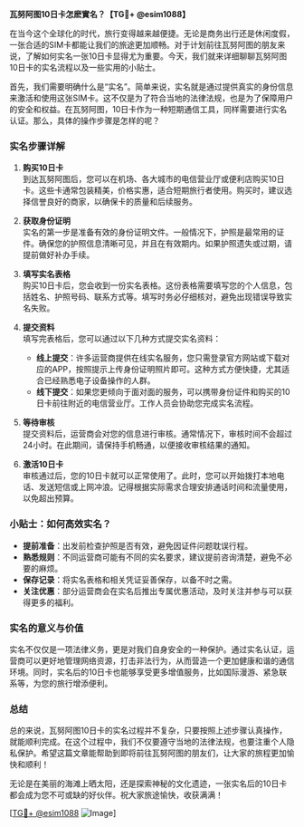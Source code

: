 **瓦努阿图10日卡怎麽實名？【TG💪+ @esim1088】**

在当今这个全球化的时代，旅行变得越来越便捷。无论是商务出行还是休闲度假，一张合适的SIM卡都能让我们的旅途更加顺畅。对于计划前往瓦努阿图的朋友来说，了解如何实名一张10日卡显得尤为重要。今天，我们就来详细聊聊瓦努阿图10日卡的实名流程以及一些实用的小贴士。

首先，我们需要明确什么是“实名”。简单来说，实名就是通过提供真实的身份信息来激活和使用这张SIM卡。这不仅是为了符合当地的法律法规，也是为了保障用户的安全和权益。在瓦努阿图，10日卡作为一种短期通信工具，同样需要进行实名认证。那么，具体的操作步骤是怎样的呢？

### 实名步骤详解

1. **购买10日卡**  
   到达瓦努阿图后，您可以在机场、各大城市的电信营业厅或便利店购买10日卡。这些卡通常包装精美，价格实惠，适合短期旅行者使用。购买时，建议选择信誉良好的商家，以确保卡的质量和后续服务。

2. **获取身份证明**  
   实名的第一步是准备有效的身份证明文件。一般情况下，护照是最常用的证件。确保您的护照信息清晰可见，并且在有效期内。如果护照遗失或过期，请提前做好补办手续。

3. **填写实名表格**  
   购买10日卡后，您会收到一份实名表格。这份表格需要填写您的个人信息，包括姓名、护照号码、联系方式等。填写时务必仔细核对，避免出现错误导致实名失败。

4. **提交资料**  
   填写完表格后，您可以通过以下几种方式提交实名资料：  
   - **线上提交**：许多运营商提供在线实名服务，您只需登录官方网站或下载对应的APP，按照提示上传身份证明照片即可。这种方式方便快捷，尤其适合已经熟悉电子设备操作的人群。  
   - **线下提交**：如果您更倾向于面对面的服务，可以携带身份证件和购买的10日卡前往附近的电信营业厅。工作人员会协助您完成实名流程。

5. **等待审核**  
   提交资料后，运营商会对您的信息进行审核。通常情况下，审核时间不会超过24小时。在此期间，请保持手机畅通，以便接收审核结果的通知。

6. **激活10日卡**  
   审核通过后，您的10日卡就可以正常使用了。此时，您可以开始拨打本地电话、发送短信或上网冲浪。记得根据实际需求合理安排通话时间和流量使用，以免超出预算。

### 小贴士：如何高效实名？

- **提前准备**：出发前检查护照是否有效，避免因证件问题耽误行程。  
- **熟悉规则**：不同运营商可能有不同的实名要求，建议提前咨询清楚，避免不必要的麻烦。  
- **保存记录**：将实名表格和相关凭证妥善保存，以备不时之需。  
- **关注优惠**：部分运营商会在实名后推出专属优惠活动，及时关注并参与可以获得更多的福利。

### 实名的意义与价值

实名不仅仅是一项法律义务，更是对我们自身安全的一种保护。通过实名认证，运营商可以更好地管理网络资源，打击非法行为，从而营造一个更加健康和谐的通信环境。同时，实名后的10日卡也能够享受更多增值服务，比如国际漫游、紧急联系等，为您的旅行增添便利。

### 总结

总的来说，瓦努阿图10日卡的实名过程并不复杂，只要按照上述步骤认真操作，就能顺利完成。在这个过程中，我们不仅要遵守当地的法律法规，也要注重个人隐私保护。希望这篇文章能帮助到即将前往瓦努阿图的朋友们，让大家的旅程更加愉快和顺利！

无论是在美丽的海滩上晒太阳，还是探索神秘的文化遗迹，一张实名后的10日卡都会成为您不可或缺的好伙伴。祝大家旅途愉快，收获满满！  

[[TG💪+ @esim1088](https://t.me/s/esim1088) ![Image](https://i.postimg.cc/4NQfJmqS/Snipaste-2025-05-13-00-14-12.png)]